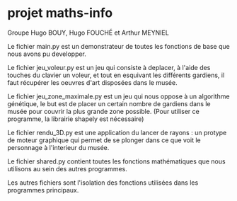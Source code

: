 # projet maths-info
Groupe Hugo BOUY, Hugo FOUCHÉ et Arthur MEYNIEL

Le fichier main.py est un demonstrateur de toutes les fonctions de base que 
nous avons pu developper.

Le fichier jeu_voleur.py est un jeu qui consiste à deplacer, à l'aide des 
touches du clavier un voleur, et tout en esquivant les différents gardiens, 
il faut récupérer les oeuvres d'art disposées dans le musée.

Le fichier jeu_zone_maximale.py est un jeu qui nous oppose à un algorithme
génétique, le but est de placer un certain nombre de gardiens dans le musée pour
couvrir la plus grande zone possible. 
(Pour utiliser ce programme, la librairie shapely est nécessaire)

Le fichier rendu_3D.py est une application du lancer de rayons : un protype de
moteur graphique qui permet de se plonger dans ce que voit le personnage à 
l'interieur du musée.

Le fichier shared.py contient toutes les fonctions mathématiques que nous 
utilisons au sein des autres programmes.

Les autres fichiers sont l'isolation des fonctions utilisées dans les programmes
principaux.